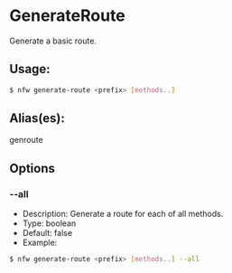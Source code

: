 # GenerateRoute
Generate a basic route.
## Usage:
```sh
$ nfw generate-route <prefix> [methods..]
```
## Alias(es):
genroute
## Options
### --all
- Description: Generate a route for each of all methods.
- Type: boolean
- Default: false
- Example:
```sh
$ nfw generate-route <prefix> [methods..] --all 
```